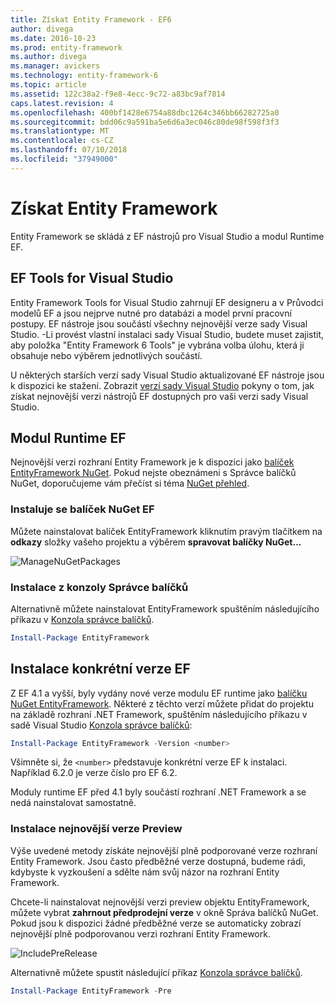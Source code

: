 ```yaml
---
title: Získat Entity Framework - EF6
author: divega
ms.date: 2016-10-23
ms.prod: entity-framework
ms.author: divega
ms.manager: avickers
ms.technology: entity-framework-6
ms.topic: article
ms.assetid: 122c38a2-f9e8-4ecc-9c72-a83bc9af7814
caps.latest.revision: 4
ms.openlocfilehash: 400bf1428e6754a88dbc1264c346bb66282725a0
ms.sourcegitcommit: bdd06c9a591ba5e6d6a3ec046c80de98f598f3f3
ms.translationtype: MT
ms.contentlocale: cs-CZ
ms.lasthandoff: 07/10/2018
ms.locfileid: "37949000"
---
```

# <a name="get-entity-framework"></a>Získat Entity Framework
Entity Framework se skládá z EF nástrojů pro Visual Studio a modul Runtime EF.

## <a name="ef-tools-for-visual-studio"></a>EF Tools for Visual Studio

Entity Framework Tools for Visual Studio zahrnují EF designeru a v Průvodci modelů EF a jsou nejprve nutné pro databázi a model první pracovní postupy. EF nástroje jsou součástí všechny nejnovější verze sady Visual Studio. -Li provést vlastní instalaci sady Visual Studio, budete muset zajistit, aby položka "Entity Framework 6 Tools" je vybrána volba úlohu, která ji obsahuje nebo výběrem jednotlivých součástí.

U některých starších verzí sady Visual Studio aktualizované EF nástroje jsou k dispozici ke stažení. Zobrazit [verzí sady Visual Studio](~/ef6/what-is-new/visual-studio.md) pokyny o tom, jak získat nejnovější verzi nástrojů EF dostupných pro vaši verzi sady Visual Studio.

## <a name="ef-runtime"></a>Modul Runtime EF

Nejnovější verzi rozhraní Entity Framework je k dispozici jako [balíček EntityFramework NuGet](http://nuget.org/packages/EntityFramework/). Pokud nejste obeznámeni s Správce balíčků NuGet, doporučujeme vám přečíst si téma [NuGet přehled](https://docs.microsoft.com/nuget/consume-packages/overview-and-workflow).

### <a name="installing-the-ef-nuget-package"></a>Instaluje se balíček NuGet EF

Můžete nainstalovat balíček EntityFramework kliknutím pravým tlačítkem na **odkazy** složky vašeho projektu a výběrem **spravovat balíčky NuGet...**

![ManageNuGetPackages](~/ef6/media/managenugetpackages.png)

### <a name="installing-from-package-manager-console"></a>Instalace z konzoly Správce balíčků

Alternativně můžete nainstalovat EntityFramework spuštěním následujícího příkazu v [Konzola správce balíčků](http://docs.nuget.org/docs/start-here/using-the-package-manager-console).

``` powershell
Install-Package EntityFramework
```

## <a name="installing-a-specific-version-of-ef"></a>Instalace konkrétní verze EF

Z EF 4.1 a vyšší, byly vydány nové verze modulu EF runtime jako [balíčku NuGet EntityFramework](https://www.nuget.org/packages/EntityFramework/). Některé z těchto verzí můžete přidat do projektu na základě rozhraní .NET Framework, spuštěním následujícího příkazu v sadě Visual Studio [Konzola správce balíčků](http://docs.nuget.org/docs/start-here/using-the-package-manager-console):

``` powershell
Install-Package EntityFramework -Version <number>
```

Všimněte si, že `<number>` představuje konkrétní verze EF k instalaci. Například 6.2.0 je verze číslo pro EF 6.2.   

Moduly runtime EF před 4.1 byly součástí rozhraní .NET Framework a se nedá nainstalovat samostatně.

### <a name="installing-the-latest-preview"></a>Instalace nejnovější verze Preview

Výše uvedené metody získáte nejnovější plně podporované verze rozhraní Entity Framework. Jsou často předběžné verze dostupná, budeme rádi, kdybyste k vyzkoušení a sdělte nám svůj názor na rozhraní Entity Framework.

Chcete-li nainstalovat nejnovější verzi preview objektu EntityFramework, můžete vybrat **zahrnout předprodejní verze** v okně Správa balíčků NuGet. Pokud jsou k dispozici žádné předběžné verze se automaticky zobrazí nejnovější plně podporovanou verzi rozhraní Entity Framework.

![IncludePreRelease](~/ef6/media/includeprerelease.png)

Alternativně můžete spustit následující příkaz [Konzola správce balíčků](http://docs.nuget.org/docs/start-here/using-the-package-manager-console).

``` powershell
Install-Package EntityFramework -Pre
```
